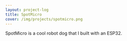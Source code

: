 ```yaml
---
layout: project-log
title: SpotMicro
cover: /img/projects/spotmicro.png
---
```

SpotMicro is a cool robot dog that I built with an ESP32.
